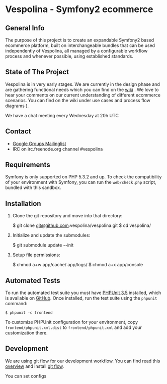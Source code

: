 Vespolina - Symfony2 ecommerce
==============================

General Info
------------

The purpose of this project is to create an expandable Symfony2 based ecommerce platform, built on interchangeable bundles that can be used independently of Vespolina, all managed by a configurable workflow process and whenever possible, using established standards.

State of The Project
--------------------

Vespolina is in very early stages.  We are currently in the design phase and are gathering functional needs which you can find on the
[wiki][vespolina_wiki] .  We love to hear your comments on our current understanding of different ecommerce scenarios.  You can find on the wiki under use cases and process flow diagrams ).

[vespolina_wiki]: https://github.com/vespolina/vespolina/wiki

We have a chat meeting every Wednesday at 20h UTC

Contact
-------
* [Google Groups Mailinglist](http://groups.google.com/group/vespolina-dev)
* IRC on irc.freenode.org channel #vespolina

Requirements
------------

Symfony is only supported on PHP 5.3.2 and up. To check the compatibility of
your environment with Symfony, you can run the `web/check.php` script, bundled
with this sandbox.

Installation
------------

  1. Clone the git repository and move into that directory:

        $ git clone git@github.com:vespolina/vespolina.git
        $ cd vespolina/

  2. Initialize and update the submodules:

        $ git submodule update --init

  3. Setup file permissions:

        $ chmod a+w app/cache/ app/logs/
        $ chmod a+x app/console

Automated Tests
---------------

To run the automated test suite you must have [PHPUnit 3.5][phpunit]
installed, which is available on [GitHub][phpunit_github]. Once installed, run
the test suite using the `phpunit` command:

    $ phpunit -c frontend

To customize PHPUnit configuration for your environment, copy
`frontend/phpunit.xml.dist` to `frontend/phpunit.xml` and add your
customization there.

[phpunit]: http://www.phpunit.de
[phpunit_github]: http://github.com/sebastianbergmann/phpunit



Development
-----------

We are using git flow for our development workflow.  You can find read 
this [overview][gitflow_overview] and install [git flow][gitflow_github].

You can set configs

[gitflow_overview]: http://jeffkreeftmeijer.com/2010/why-arent-you-using-git-flow/
[gitflow_github]: https://github.com/nvie/gitflow
